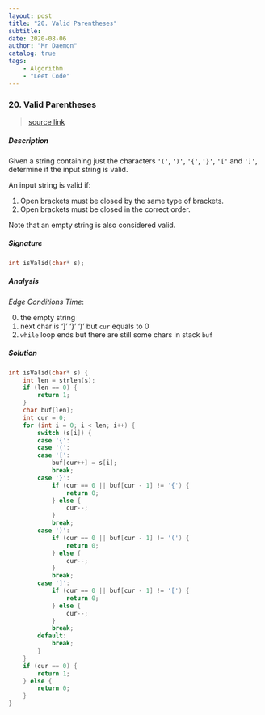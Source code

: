 ```yaml
---
layout: post
title: "20. Valid Parentheses"    
subtitle:   
date: 2020-08-06
author: "Mr Daemon"
catalog: true
tags:
    - Algorithm
    - "Leet Code"
---
```


### 20. Valid Parentheses

> [source link](https://leetcode.com/problems/valid-parentheses/)

##### Description

Given a string containing just the characters `'('`, `')'`, `'{'`, `'}'`, `'['` and `']'`, determine if the input string is valid.

An input string is valid if:

1. Open brackets must be closed by the same type of brackets.
2. Open brackets must be closed in the correct order.

Note that an empty string is also considered valid.

##### Signature

```c
int isValid(char* s);
```

##### Analysis

*Edge Conditions Time*:

0. the empty string
1. next char is ‘]’ ‘}’ ‘)’ but `cur` equals to 0
2. `while` loop ends but there are still some chars in stack `buf`

#####  Solution

```c
int isValid(char* s) {
    int len = strlen(s);
    if (len == 0) {
        return 1;
    }
    char buf[len];
    int cur = 0;
    for (int i = 0; i < len; i++) {
        switch (s[i]) {
        case '{':
        case '(':
        case '[':
            buf[cur++] = s[i];
            break;
        case '}':
            if (cur == 0 || buf[cur - 1] != '{') {
                return 0;
            } else {
                cur--;
            }
            break;
        case ')':
            if (cur == 0 || buf[cur - 1] != '(') {
                return 0;
            } else {
                cur--;
            }
            break;
        case ']':
            if (cur == 0 || buf[cur - 1] != '[') {
                return 0;
            } else {
                cur--;
            }
            break;
        default:
            break;
        }
    }
    if (cur == 0) {
        return 1;
    } else {
        return 0;
    }
}
```
